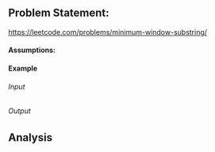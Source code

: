 ## Problem Statement:
https://leetcode.com/problems/minimum-window-substring/
#### Assumptions:
#### Example
###### Input
###### Output
## Analysis
